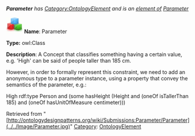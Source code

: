 ___Parameter__ has [Category:OntologyElement](../../Category/OntologyElement "Category:OntologyElement") and is an [element of](../../Property/ElementOf "Property:ElementOf") [Parameter](../../Submissions/Parameter "Submissions:Parameter")_


  




[![Class](../../images/thumb/2/27/Class.gif/45px-Class.gif)](../../Image/Class.gif "Class")
__Name__: Parameter 


__Type:__ owl:Class 


__Description__: A Concept that classifies something having a certain value, e.g. 'High' can be said of people taller than 185 cm.


However, in order to formally represent this constraint, we need to add an anonymous type to a parameter instance, using a property that convey the semantics of the parameter, e.g.:


High rdf:type Person and (some hasHeight (Height and (oneOf isTallerThan 185) and (oneOf hasUnitOfMeasure centimeter))) 





Retrieved from "[http://ontologydesignpatterns.org/wiki/Submissions:Parameter/Parameter](../../Image/Parameter.jpg)"
 [Category](http://ontologydesignpatterns.org/wiki/Special:Categories "Special:Categories"): [OntologyElement](../../Category/OntologyElement "Category:OntologyElement")
